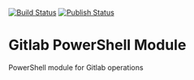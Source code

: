 [![Build Status](https://dev.azure.com/powershell-modules/Gitlab/_apis/build/status/haidouks.gitlab-powershell-module?branchName=master)](https://dev.azure.com/powershell-modules/Gitlab/_build/latest?definitionId=1&branchName=master)
[![Publish Status](https://vsrm.dev.azure.com/powershell-modules/_apis/public/Release/badge/0ac58f92-ab9c-4a1b-9a6c-55ead7d69f95/1/1)](https://dev.azure.com/powershell-modules/Gitlab/_releaseDefinition?definitionId=1&_a=definition-options)
# Gitlab PowerShell Module
PowerShell module for Gitlab operations
